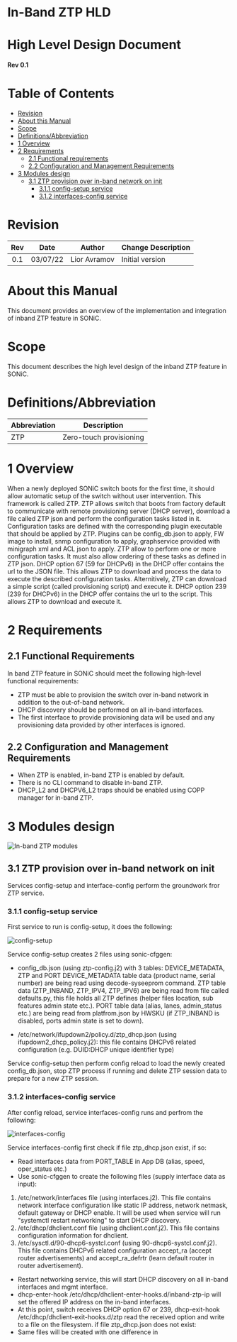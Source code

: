 # In-Band ZTP HLD

# High Level Design Document

#### Rev 0.1

# Table of Contents
- [Revision](#revision)
- [About this Manual](#about-this-manual)
- [Scope](#scope)
- [Definitions/Abbreviation](#definitionsabbreviation)
- [1 Overview](#1-overview)
- [2 Requirements](#2-requirements)
  - [2.1 Functional requirements](#21-functional-requirements)
  - [2.2 Configuration and Management Requirements](#22-configuration-and-management-requirements)
- [3 Modules design](#3-modules-design)
  - [3.1 ZTP provision over in-band network on init](#31-ZTP-provision-over-in-band-network-on-init)
    - [3.1.1 config-setup service](#311-config-setup-service)
    - [3.1.2 interfaces-config service](#312-interfaces-config-service)

# Revision
| Rev | Date     | Author          | Change Description                 |
|:---:|:--------:|:---------------:|------------------------------------|
| 0.1 | 03/07/22 | Lior Avramov    | Initial version                    |

# About this Manual
This document provides an overview of the implementation and integration of inband ZTP feature in SONiC.

# Scope
This document describes the high level design of the inband ZTP feature in SONiC.

# Definitions/Abbreviation
| Abbreviation  | Description                               |
|---------------|-------------------------------------------|
| ZTP           | Zero-touch provisioning                   |


# 1 Overview
When a newly deployed SONiC switch boots for the first time, it should allow automatic setup of the switch without user intervention. This framework is called ZTP.
ZTP allows switch that boots from factory default to communicate with remote provisioning server (DHCP server), download a file called ZTP json and perform the configuration tasks listed in it. Configuration tasks are defined with the corresponding plugin executable that should be applied by ZTP. Plugins can be config_db.json to apply, FW image to install, snmp configuration to apply, graphservice provided with minigraph xml and ACL json to apply. ZTP allow to perform one or more configuration tasks. It must also allow ordering of these tasks as defined in ZTP json. DHCP option 67 (59 for DHCPv6) in the DHCP offer contains the url to the JSON file. This allows ZTP to download and process the data to execute the described configuration tasks.
Alternitively, ZTP can download a simple script (called provisioning script) and execute it. DHCP option 239 (239 for DHCPv6) in the DHCP offer contains the url to the script. This allows ZTP to download and execute it.

# 2 Requirements

## 2.1 Functional Requirements
In band ZTP feature in SONiC should meet the following high-level functional requirements:
- ZTP must be able to provision the switch over in-band network in addition to the out-of-band network.
- DHCP discovery should be performed on all in-band interfaces.
- The first interface to provide provisioning data will be used and any provisioning data provided by other interfaces is ignored.


## 2.2 Configuration and Management Requirements
- When ZTP is enabled, in-band ZTP is enabled by default.
- There is no CLI command to disable in-band ZTP.
- DHCP_L2 and DHCPV6_L2 traps should be enabled using COPP manager for in-band ZTP.

# 3 Modules design

![In-band ZTP modules](images/inband-ztp-modules.png)

## 3.1 ZTP provision over in-band network on init
Services config-setup and interface-config perform the groundwork fror ZTP service. 

### 3.1.1 config-setup service
First service to run is config-setup, it does the following:

![config-setup](images/config-setup.png)

Service config-setup creates 2 files using sonic-cfggen:
- config_db.json (using ztp-config.j2) with 3 tables: DEVICE_METADATA, ZTP and PORT
DEVICE_METADATA table data (product name, serial number) are being read using decode-syseeprom command.
ZTP table data (ZTP_INBAND, ZTP_IPV4, ZTP_IPV6) are being read from file called defaults.py, this file holds all ZTP defines (helper files location, sub features admin state etc.).
PORT table data (alias, lanes, admin_status etc.) are being read from platfrom.json by HWSKU (if ZTP_INBAND is disabled, ports admin state is set to down).

- /etc/network/ifupdown2/policy.d/ztp_dhcp.json (using ifupdown2_dhcp_policy.j2): this file contains DHCPv6 related configuration (e.g. DUID:DHCP unique identifier type) 

Service config-setup then perform config reload to load the newly created config_db.json, stop ZTP process if running and delete ZTP session data to prepare for a new ZTP session.

### 3.1.2 interfaces-config service
After config reload, service interfaces-config runs and perfrom the following:

![interfaces-config](images/interfaces-config.png)

Service interfaces-config first check if file ztp_dhcp.json exist, if so:
- Read interfaces data from PORT_TABLE in App DB (alias, speed, oper_status etc.)
- Use sonic-cfggen to create the following files (supply interface data as input):
1. /etc/network/interfaces file (using interfaces.j2). This file contains network interface configuration like static IP address, network netmask, default gateway or DHCP enable. It will be used when service will run "systemctl restart networking" to start DHCP discovery.
2. /etc/dhcp/dhclient.conf file (using dhclient.conf.j2). This file contains configuration information for dhclient. 
3. /etc/sysctl.d/90-dhcp6-systcl.conf (using 90-dhcp6-systcl.conf.j2). This file contains DHCPv6 related configuration accept_ra (accept router advertisements) and accept_ra_defrtr (learn default router in router advertisement).
- Restart networking service, this will start DHCP discovery on all in-band interfaces and mgmt interface.
- dhcp-enter-hook /etc/dhcp/dhclient-enter-hooks.d/inband-ztp-ip will set the offered IP address on the in-band interfaces.
- At this point, switch receives DHCP option 67 or 239, dhcp-exit-hook /etc/dhcp/dhclient-exit-hooks.d/ztp read the received option and write to a file on the filesystem.
if file ztp_dhcp.json does not exist:
- Same files will be created with one difference in 















